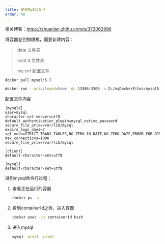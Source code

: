 ```yaml
---
title: 安装MySQL5.7
order: 40
---
```


相关博客：<https://zhuanlan.zhihu.com/p/372062996>

将容器卷到物理机，需要新建内容：

> data 文件夹
>
> conf.d 文件夹
>
> my.cnf 配置文件

```bash
docker pull mysql:5.7
```

```bash
docker run --privileged=true -dp 13306:3306 -v D:/myDockerFiles/mysql5.7/data/:/var/lib/mysql -v D:/myDockerFiles/mysql5.7/conf.d:/etc/mysql/conf.d -v D:/myDockerFiles/mysql5.7/my.cnf:/etc/mysql/my.cnf -e MYSQL_ROOT_PASSWORD=root --name mysql5.7 mysql:5.7
```

配置文件内容

```
[mysqld]
user=mysql
character-set-server=utf8
default_authentication_plugin=mysql_native_password
secure_file_priv=/var/lib/mysql
expire_logs_days=7
sql_mode=STRICT_TRANS_TABLES,NO_ZERO_IN_DATE,NO_ZERO_DATE,ERROR_FOR_DIVISION_BY_ZERO,NO_ENGINE_SUBSTITUTION
max_connections=1000
secure_file_priv=/var/lib/mysql

[client]
default-character-set=utf8

[mysql]
default-character-set=utf8
```

进到mysql命令行过程：

1. 查看正在运行的容器

   ```bash
   docker ps -a
   ```

2. 看到containerId之后，进入容器

   ```bash
   docker exec -it containerId bash
   ```

3. 进入mysql

   ```bash
   mysql -uroot -proot
   ```

   

